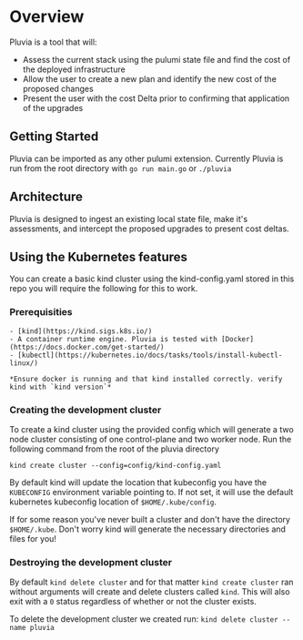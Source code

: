 # Overview

Pluvia is a tool that will:
 - Assess the current stack using the pulumi state file and find the cost of the deployed infrastructure
 - Allow the user to create a new plan and identify the new cost of the proposed changes
 - Present the user with the cost Delta prior to confirming that application of the upgrades
## Getting Started

Pluvia can be imported as any other pulumi extension.
Currently Pluvia is run from the root directory with `go run main.go` or `./pluvia`

## Architecture

Pluvia is designed to ingest an existing local state file, make it's assessments, and intercept the proposed upgrades to present cost deltas.

## Using the Kubernetes features

 You can create a basic kind cluster using the kind-config.yaml stored in this repo you will require the following for this to work.

### Prerequisities
    - [kind](https://kind.sigs.k8s.io/)
    - A container runtime engine. Pluvia is tested with [Docker](https://docs.docker.com/get-started/)
    - [kubectl](https://kubernetes.io/docs/tasks/tools/install-kubectl-linux/)

    *Ensure docker is running and that kind installed correctly. verify kind with `kind version`*

### Creating the development cluster

To create a kind cluster using the provided config which will generate a two node cluster consisting of one control-plane and two worker node.
Run the following command from the root of the pluvia directory

`kind create cluster --config=config/kind-config.yaml`

By default kind will update the location that kubeconfig you have the `KUBECONFIG` environment variable pointing to.
If not set, it will use the default kubernetes kubeconfig location of `$HOME/.kube/config`.

If for some reason you've never built a cluster and don't have the directory `$HOME/.kube`. Don't worry kind will generate the necessary directories and files for you!

### Destroying the development cluster

By default `kind delete cluster` and for that matter `kind create cluster` ran without arguments will create and delete clusters called `kind`.
This will also exit with a `0` status regardless of whether or not the cluster exists. 

To delete the development cluster we created run: `kind delete cluster --name pluvia`
